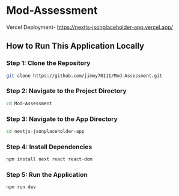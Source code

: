 # Mod-Assessment

Vercel Deployment- https://nextjs-jsonplaceholder-app.vercel.app/

## How to Run This Application Locally

### Step 1: Clone the Repository
```sh
git clone https://github.com/jimmy70111/Mod-Assessment.git
```

### Step 2: Navigate to the Project Directory
```sh
cd Mod-Assessment
```

### Step 3: Navigate to the App Directory
```sh
cd nextjs-jsonplaceholder-app
```

### Step 4: Install Dependencies
```sh
npm install next react react-dom

```

### Step 5: Run the Application
```sh
npm run dev
```


